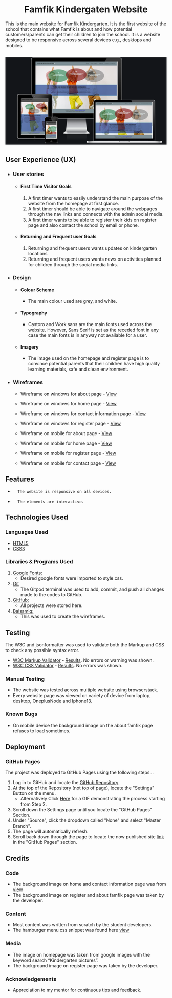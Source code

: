 <h1 align="center">Famfik Kindergaten Website</h1>


This is the main website for Famfik Kindergarten. It is the first website of the school that contains what Famfik is about and how potential customers/parents can get their children to join the school. It is a website designed to be responsive across several devices e.g., desktops and mobiles.

<h2 align="center"><img src="./assets/images/Famfik Iamresponsive.jpg" ></h2>

## User Experience (UX)

-   ### User stories

    -   #### First Time Visitor Goals

        1.	A first timer wants to easily understand the main purpose of the website from the homepage at first glance. 
        2. A first timer should be able to navigate around the webpages through the nav links and connects with the admin social media.
        3. A first timer wants to be able to register their kids on register page and also contact the school by email or phone.

    -   #### Returning and Frequent user Goals

        1. 	Returning and frequent users wants updates on kindergarten locations
        2. 	Returning and frequent users wants news on activities planned for children through the social media links. 


-   ### Design
    -   #### Colour Scheme
        -   The main colour used are grey, and white.
    -   #### Typography
        -  	Castoro and Work sans are the main fonts used across the website. However, Sans Serif is set as the receded font in any case the main fonts is in anyway not available for a user. 
    -   #### Imagery
        -  	The image used on the homepage and register page is to convince potential parents that their children have high quality learning materials, safe and clean environment. 

*   ### Wireframes

    -   Wireframe on windows for about page - [View](./assets/wireframe/desktop/About%20Famfik.png)
    -   Wireframe on windows for home page - [View](./assets/wireframe/desktop/home%20page%20view%20on%20windows.png)
    -   Wireframe on windows for contact information page - [View](./assets/wireframe/desktop/contact%20info%20view%20on%20windows.png)
    -   Wireframe on windows for register page - [View](./assets/wireframe/desktop/register%20view%20on%20windows.png)


    -   Wireframe on mobile for about page - [View](./assets/wireframe/mobile/about%20view%20on%20mobile.png)
    -   Wireframe on mobile for home page - [View](./assets/wireframe/mobile/home%20view%20on%20mobile.png)
    -   Wireframe on mobile for register page - [View](./assets/wireframe/mobile/register%20view%20on%20mobile.png)
    -   Wireframe on mobile for contact page - [View](./assets/wireframe/mobile/contact%20view%20on%20mobile.png)

## Features

-   	The website is responsive on all devices.

-   	The elements are interactive.

## Technologies Used

### Languages Used

-   [HTML5](https://en.wikipedia.org/wiki/HTML5)
-   [CSS3](https://en.wikipedia.org/wiki/Cascading_Style_Sheets)

### Libraries & Programs Used


1. [Google Fonts:](https://fonts.google.com/)
    - Desired google fonts were imported to style.css.
1. [Git](https://git-scm.com/)
    - The Gitpod terminal was used to add, commit, and push all changes made to the codes to GitHub.
1. [GitHub:](https://github.com/)
    - All projects were stored here.
1. [Balsamiq:](https://balsamiq.com/)
    - This was used to create the wireframes.

## Testing

The W3C and jsonformatter was used to validate both the Markup and CSS to check any possible syntax error.

-   [W3C Markup Validator](https://validator.w3.org/#validate_by_input+with_options) - [Results](https://github.com/). No errors or warning was shown.
-   [W3C CSS Validator](https://jigsaw.w3.org/css-validator/#validate_by_input) - [Results](https://github.com/). No errors was shown.
### Manual Testing
-   The website was tested across multiple website using browserstack.
-   Every website page was viewed on variety of device from laptop, desktop, OneplusNode and Iphone13.


### Known Bugs

-  On mobile device the background image on the about famfik page refuses to load sometimes.

## Deployment

### GitHub Pages

The project was deployed to GitHub Pages using the following steps...

1. Log in to GitHub and locate the [GitHub Repository](https://github.com/)
2. At the top of the Repository (not top of page), locate the "Settings" Button on the menu.
    - Alternatively Click [Here](https://raw.githubusercontent.com/) for a GIF demonstrating the process starting from Step 2.
3. Scroll down the Settings page until you locate the "GitHub Pages" Section.
4. Under "Source", click the dropdown called "None" and select "Master Branch".
5. The page will automatically refresh.
6. Scroll back down through the page to locate the now published site [link](https://github.com) in the "GitHub Pages" section.

## Credits

### Code
- The background image on home and contact information page was from [view](https://www.pexels.com/)
- The background image on register and about famfik page was taken by the developer.

### Content

-  	 Most content was written from scratch by the student developers.
-    The hamburger menu css snippet was found here [view](https://codepen.io/alvarotrigo/pen/MWEJEWG)

### Media

-  	The image on homepage was taken from google images with the keyword search “Kindergarten pictures”.
-  	The background image on register page was taken by the developer.

### Acknowledgements

-   Appreciation to my mentor for continuous tips and feedback.